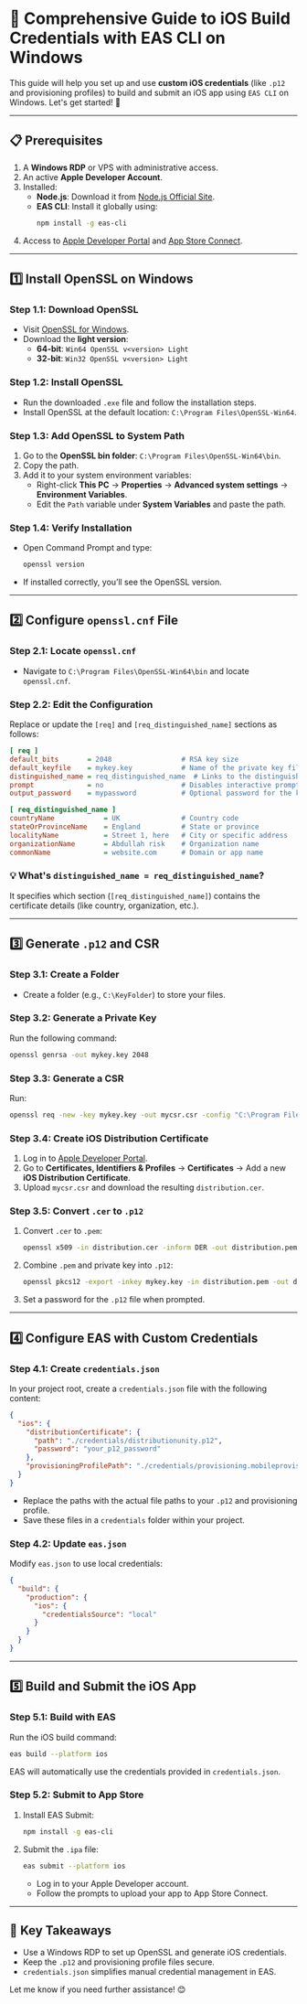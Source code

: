 # **🚀 Comprehensive Guide to iOS Build Credentials with EAS CLI on Windows**

This guide will help you set up and use **custom iOS credentials** (like `.p12` and provisioning profiles) to build and submit an iOS app using `EAS CLI` on Windows. Let's get started! 🌟

---

## **📋 Prerequisites**
1. A **Windows RDP** or VPS with administrative access.
2. An active **Apple Developer Account**.
3. Installed:
   - **Node.js**: Download it from [Node.js Official Site](https://nodejs.org/).
   - **EAS CLI**: Install it globally using:
     ```bash
     npm install -g eas-cli
     ```
4. Access to [Apple Developer Portal](https://developer.apple.com/) and [App Store Connect](https://appstoreconnect.apple.com/).

---

## **1️⃣ Install OpenSSL on Windows**
### **Step 1.1: Download OpenSSL**
- Visit [OpenSSL for Windows](https://slproweb.com/products/Win32OpenSSL.html).
- Download the **light version**:
  - **64-bit**: `Win64 OpenSSL v<version> Light`
  - **32-bit**: `Win32 OpenSSL v<version> Light`

### **Step 1.2: Install OpenSSL**
- Run the downloaded `.exe` file and follow the installation steps.
- Install OpenSSL at the default location: `C:\Program Files\OpenSSL-Win64`.

### **Step 1.3: Add OpenSSL to System Path**
1. Go to the **OpenSSL bin folder**: `C:\Program Files\OpenSSL-Win64\bin`.
2. Copy the path.
3. Add it to your system environment variables:
   - Right-click **This PC** → **Properties** → **Advanced system settings** → **Environment Variables**.
   - Edit the `Path` variable under **System Variables** and paste the path.

### **Step 1.4: Verify Installation**
- Open Command Prompt and type:
  ```bash
  openssl version
  ```
- If installed correctly, you’ll see the OpenSSL version.

---

## **2️⃣ Configure `openssl.cnf` File**
### **Step 2.1: Locate `openssl.cnf`**
- Navigate to `C:\Program Files\OpenSSL-Win64\bin` and locate `openssl.cnf`.

### **Step 2.2: Edit the Configuration**
Replace or update the `[req]` and `[req_distinguished_name]` sections as follows:

```ini
[ req ]
default_bits       = 2048                 # RSA key size
default_keyfile    = mykey.key            # Name of the private key file
distinguished_name = req_distinguished_name  # Links to the distinguished_name section
prompt             = no                   # Disables interactive prompts
output_password    = mypassword           # Optional password for the key

[ req_distinguished_name ]
countryName            = UK               # Country code
stateOrProvinceName    = England          # State or province
localityName           = Street 1, here   # City or specific address
organizationName       = Abdullah risk    # Organization name
commonName             = website.com      # Domain or app name
```

### **💡 What's `distinguished_name = req_distinguished_name`?**
It specifies which section (`[req_distinguished_name]`) contains the certificate details (like country, organization, etc.).

---

## **3️⃣ Generate `.p12` and CSR**
### **Step 3.1: Create a Folder**
- Create a folder (e.g., `C:\KeyFolder`) to store your files.

### **Step 3.2: Generate a Private Key**
Run the following command:
```bash
openssl genrsa -out mykey.key 2048
```

### **Step 3.3: Generate a CSR**
Run:
```bash
openssl req -new -key mykey.key -out mycsr.csr -config "C:\Program Files\OpenSSL-Win64\bin\openssl.cnf"
```

### **Step 3.4: Create iOS Distribution Certificate**
1. Log in to [Apple Developer Portal](https://developer.apple.com/).
2. Go to **Certificates, Identifiers & Profiles** → **Certificates** → Add a new **iOS Distribution Certificate**.
3. Upload `mycsr.csr` and download the resulting `distribution.cer`.

### **Step 3.5: Convert `.cer` to `.p12`**
1. Convert `.cer` to `.pem`:
   ```bash
   openssl x509 -in distribution.cer -inform DER -out distribution.pem -outform PEM
   ```
2. Combine `.pem` and private key into `.p12`:
   ```bash
   openssl pkcs12 -export -inkey mykey.key -in distribution.pem -out distributionunity.p12
   ```
3. Set a password for the `.p12` file when prompted.

---

## **4️⃣ Configure EAS with Custom Credentials**
### **Step 4.1: Create `credentials.json`**
In your project root, create a `credentials.json` file with the following content:

```json
{
  "ios": {
    "distributionCertificate": {
      "path": "./credentials/distributionunity.p12",
      "password": "your_p12_password"
    },
    "provisioningProfilePath": "./credentials/provisioning.mobileprovision"
  }
}
```

- Replace the paths with the actual file paths to your `.p12` and provisioning profile.
- Save these files in a `credentials` folder within your project.

### **Step 4.2: Update `eas.json`**
Modify `eas.json` to use local credentials:
```json
{
  "build": {
    "production": {
      "ios": {
        "credentialsSource": "local"
      }
    }
  }
}
```

---

## **5️⃣ Build and Submit the iOS App**
### **Step 5.1: Build with EAS**
Run the iOS build command:
```bash
eas build --platform ios
```

EAS will automatically use the credentials provided in `credentials.json`.

### **Step 5.2: Submit to App Store**
1. Install EAS Submit:
   ```bash
   npm install -g eas-cli
   ```
2. Submit the `.ipa` file:
   ```bash
   eas submit --platform ios
   ```
   - Log in to your Apple Developer account.
   - Follow the prompts to upload your app to App Store Connect.

---

## **🎯 Key Takeaways**
- Use a Windows RDP to set up OpenSSL and generate iOS credentials.
- Keep the `.p12` and provisioning profile files secure.
- `credentials.json` simplifies manual credential management in EAS.

Let me know if you need further assistance! 😊
